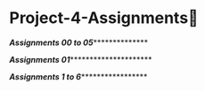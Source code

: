# Project-4-Assignments🚀



*****************Assignments 00 to 05******************************* 

*****************Assignments 01**************************************

*****************Assignments 1 to 6**********************************
